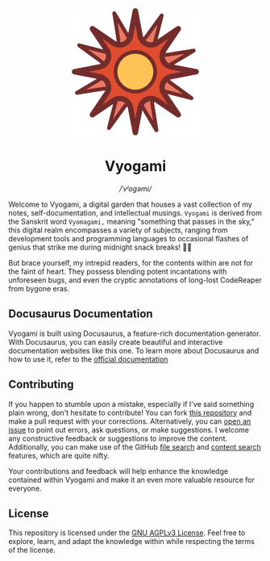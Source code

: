 <p align="center"><img src="./static/img/vyogami.png" width="256"></img></p>

<h1 align="center">Vyogami</h1>
<p align="center"><i>/ˈvʲoɡəmi/</i></p>

Welcome to Vyogami, a digital garden that houses a vast collection of my notes, self-documentation, and intellectual musings. `Vyogami` is derived from the Sanskrit word `Vyomagami,` meaning "something that passes in the sky," this digital realm encompasses a variety of subjects, ranging from development tools and programming languages to occasional flashes of genius that strike me during midnight snack breaks! 🍕🚀

But brace yourself, my intrepid readers, for the contents within are not for the faint of heart. They possess blending potent incantations with unforeseen bugs, and even the cryptic annotations of long-lost CodeReaper from bygone eras.

## Docusaurus Documentation

Vyogami is built using Docusaurus, a feature-rich documentation generator. With Docusaurus, you can easily create beautiful and interactive documentation websites like this one. To learn more about Docusaurus and how to use it, refer to the [official documentation](https://docusaurus.io/docs/)

## Contributing

If you happen to stumble upon a mistake, especially if I've said something plain wrong, don't hesitate to contribute! You can fork [this repository](https://github.com/legitShivam/vyogami) and make a pull request with your corrections. Alternatively, you can [open an issue](https://github.com/legitShivam/vyogami/issues/new) to point out errors, ask questions, or make suggestions. I welcome any constructive feedback or suggestions to improve the content. Additionally, you can make use of the GitHub [file search](https://github.com/legitShivam/vyogami/find/main) and [content search](https://github.com/legitShivam/vyogami/search?q=karabiner&unscoped_q=karabiner) features, which are quite nifty.

Your contributions and feedback will help enhance the knowledge contained within Vyogami and make it an even more valuable resource for everyone.

## License

This repository is licensed under the [GNU AGPLv3 License](LICENSE). Feel free to explore, learn, and adapt the knowledge within while respecting the terms of the license.

